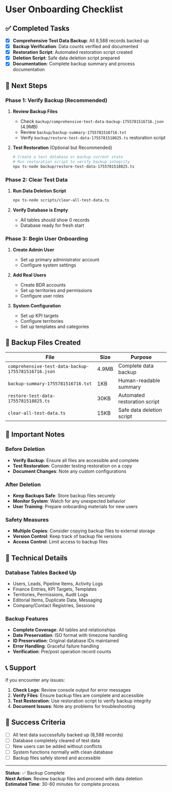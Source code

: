 # User Onboarding Checklist

## ✅ Completed Tasks
- [x] **Comprehensive Test Data Backup**: All 8,588 records backed up
- [x] **Backup Verification**: Data counts verified and documented
- [x] **Restoration Script**: Automated restoration script created
- [x] **Deletion Script**: Safe data deletion script prepared
- [x] **Documentation**: Complete backup summary and process documentation

## 🔄 Next Steps

### Phase 1: Verify Backup (Recommended)
1. **Review Backup Files**
   - Check `backup/comprehensive-test-data-backup-1755781516716.json` (4.9MB)
   - Review `backup/backup-summary-1755781516716.txt`
   - Verify `backup/restore-test-data-1755781518825.ts` restoration script

2. **Test Restoration** (Optional but Recommended)
   ```bash
   # Create a test database or backup current state
   # Run restoration script to verify backup integrity
   npx ts-node backup/restore-test-data-1755781518825.ts
   ```

### Phase 2: Clear Test Data
1. **Run Data Deletion Script**
   ```bash
   npx ts-node scripts/clear-all-test-data.ts
   ```
   
2. **Verify Database is Empty**
   - All tables should show 0 records
   - Database ready for fresh start

### Phase 3: Begin User Onboarding
1. **Create Admin User**
   - Set up primary administrator account
   - Configure system settings

2. **Add Real Users**
   - Create BDR accounts
   - Set up territories and permissions
   - Configure user roles

3. **System Configuration**
   - Set up KPI targets
   - Configure territories
   - Set up templates and categories

## 📁 Backup Files Created

| File | Size | Purpose |
|------|------|---------|
| `comprehensive-test-data-backup-1755781516716.json` | 4.9MB | Complete data backup |
| `backup-summary-1755781516716.txt` | 1KB | Human-readable summary |
| `restore-test-data-1755781518825.ts` | 30KB | Automated restoration script |
| `clear-all-test-data.ts` | 15KB | Safe data deletion script |

## 🚨 Important Notes

### Before Deletion
- **Verify Backup**: Ensure all files are accessible and complete
- **Test Restoration**: Consider testing restoration on a copy
- **Document Changes**: Note any custom configurations

### After Deletion
- **Keep Backups Safe**: Store backup files securely
- **Monitor System**: Watch for any unexpected behavior
- **User Training**: Prepare onboarding materials for new users

### Safety Measures
- **Multiple Copies**: Consider copying backup files to external storage
- **Version Control**: Keep track of backup file versions
- **Access Control**: Limit access to backup files

## 🔧 Technical Details

### Database Tables Backed Up
- Users, Leads, Pipeline Items, Activity Logs
- Finance Entries, KPI Targets, Templates
- Territories, Permissions, Audit Logs
- Editorial Items, Duplicate Data, Messaging
- Company/Contact Registries, Sessions

### Backup Features
- **Complete Coverage**: All tables and relationships
- **Date Preservation**: ISO format with timezone handling
- **ID Preservation**: Original database IDs maintained
- **Error Handling**: Graceful failure handling
- **Verification**: Pre/post operation record counts

## 📞 Support

If you encounter any issues:

1. **Check Logs**: Review console output for error messages
2. **Verify Files**: Ensure backup files are complete and accessible
3. **Test Restoration**: Use restoration script to verify backup integrity
4. **Document Issues**: Note any problems for troubleshooting

## 🎯 Success Criteria

- [ ] All test data successfully backed up (8,588 records)
- [ ] Database completely cleared of test data
- [ ] New users can be added without conflicts
- [ ] System functions normally with clean database
- [ ] Backup files safely stored and accessible

---

**Status**: ✅ Backup Complete  
**Next Action**: Review backup files and proceed with data deletion  
**Estimated Time**: 30-60 minutes for complete process
